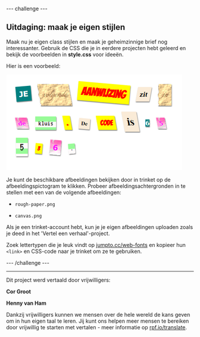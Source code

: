 --- challenge ---

## Uitdaging: maak je eigen stijlen

Maak nu je eigen class stijlen en maak je geheimzinnige brief nog interessanter. Gebruik de CSS die je in eerdere projecten hebt geleerd en bekijk de voorbeelden in **style.css** voor ideeën.

Hier is een voorbeeld:

![screenshot](images/letter-fonts-challenge3.png)

Je kunt de beschikbare afbeeldingen bekijken door in trinket op de afbeeldingspictogram te klikken. Probeer afbeeldingsachtergronden in te stellen met een van de volgende afbeeldingen:

+ `rough-paper.png`

+ `canvas.png`

Als je een trinket-account hebt, kun je je eigen afbeeldingen uploaden zoals je deed in het 'Vertel een verhaal'-project.

Zoek lettertypen die je leuk vindt op <a href="http://jumpto.cc/web-fonts" target="_blank">jumpto.cc/web-fonts</a> en kopieer hun `<link>` en CSS-code naar je trinket om ze te gebruiken.

--- /challenge ---

***
Dit project werd vertaald door vrijwilligers:

**Cor Groot**

**Henny van Ham**

Dankzij vrijwilligers kunnen we mensen over de hele wereld de kans geven om in hun eigen taal te leren. Jij kunt ons helpen meer mensen te bereiken door vrijwillig te starten met vertalen - meer informatie op [rpf.io/translate](https://rpf.io/translate).